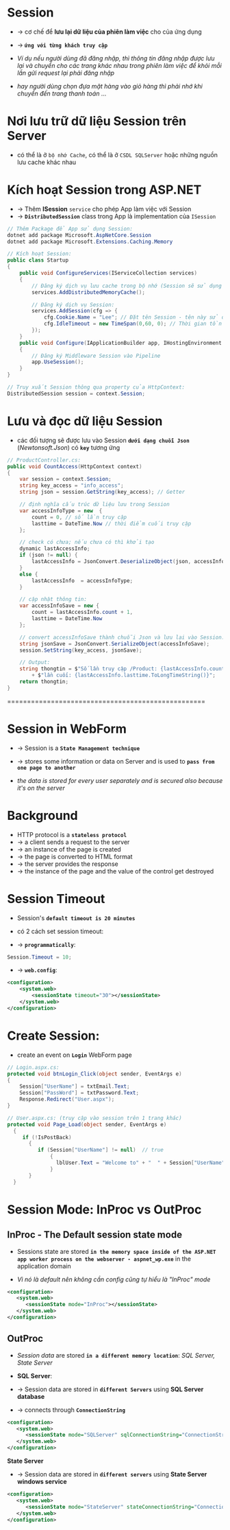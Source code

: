 
# Session
* -> cơ chế để **lưu lại dữ liệu của phiên làm việc** cho của ứng dụng 
* -> **`ứng với từng khách truy cập`**

* _Ví dụ nếu người dùng đã đăng nhập, thì thông tin đăng nhập được lưu lại và chuyển cho các trang khác nhau trong phiên làm việc để khỏi mỗi lần gửi request lại phải đăng nhập_
* _hay người dùng chọn đựa mặt hàng vào giỏ hàng thì phải nhớ khi chuyển đến trang thanh toán ..._

# Nơi lưu trữ dữ liệu Session trên Server
* có thể là ở `bộ nhớ Cache`, có thể là ở `CSDL SQLServer` hoặc những nguồn lưu cache khác nhau

# Kích hoạt Session trong ASP.NET
* -> Thêm **ISession** `service` cho phép App làm việc với Session
* -> **`DistributedSession`** class trong App là implementation của `ISession`

```cs - Lưu Session trong Memory
// Thêm Package để App sử dụng Session:
dotnet add package Microsoft.AspNetCore.Session
dotnet add package Microsoft.Extensions.Caching.Memory

// Kích hoạt Session:
public class Startup
{
    public void ConfigureServices(IServiceCollection services)
    {
        // Đăng ký dịch vụ lưu cache trong bộ nhớ (Session sẽ sử dụng nó) :
        services.AddDistributedMemoryCache(); 

        // Đăng ký dịch vụ Session:
        services.AddSession(cfg => {                    
            cfg.Cookie.Name = "Lee"; // Đặt tên Session - tên này sử dụng ở Browse (Cookie)
            cfg.IdleTimeout = new TimeSpan(0,60, 0); // Thời gian tồn tại của Session
        });
    }
    public void Configure(IApplicationBuilder app, IHostingEnvironment env)
    {
        // Đăng ký Middleware Session vào Pipeline
        app.UseSession();  
    }
}

// Truy xuất Session thông qua property của HttpContext:
DistributedSession session = context.Session;
```

# Lưu và đọc dữ liệu Session
* các đối tượng sẽ được lưu vào Session **`dưới dạng chuỗi Json`** (_Newtonsoft.Json_) có **`key`** tương ứng

```cs - lưu thông tin một khách truy cập vào trang /Product gồm dữ liệu là "số lần truy cập" và "thời điểm cuối truy cập"
// ProductController.cs:
public void CountAccess(HttpContext context) 
{
    var session = context.Session;
    string key_access = "info_access";
    string json = session.GetString(key_access); // Getter

    // định nghĩa cấu trúc dữ liệu lưu trong Session
    var accessInfoType = new  {
        count = 0, // số lần truy cập
        lasttime = DateTime.Now // thời điểm cuối truy cập
    };

    // check có chưa; nếu chưa có thì khởi tạo
    dynamic lastAccessInfo;
    if (json != null) { 
        lastAccessInfo = JsonConvert.DeserializeObject(json, accessInfoType.GetType());
    }
    else { 
        lastAccessInfo  = accessInfoType; 
    }

    // cập nhật thông tin:
    var accessInfoSave = new {
        count = lastAccessInfo.count + 1,
        lasttime = DateTime.Now
    }; 

    // convert accessInfoSave thành chuỗi Json và lưu lại vào Session:
    string jsonSave = JsonConvert.SerializeObject(accessInfoSave);
    session.SetString(key_access, jsonSave);

    // Output:
    string thongtin = $"Số lần truy cập /Product: {lastAccessInfo.count} 
        + $"lần cuối: {lastAccessInfo.lasttime.ToLongTimeString()}";
    return thongtin;
}
```

==================================================
# Session in WebForm
* -> Session is a **`State Management technique`**
* -> stores some information or data on Server and is used to **`pass from one page to another`**

* _the data is stored for every user separately and is secured also because it's on the server_

# Background
* HTTP protocol is a **`stateless protocol`**
* -> a client sends a request to the server
* -> an instance of the page is created
* -> the page is converted to HTML format
* -> the server provides the response
* -> the instance of the page and the value of the control get destroyed

# Session Timeout
* Session's **`default timeout is 20 minutes`**

* có 2 cách set session timeout:
* -> **`programmatically`**:
```cs
Session.Timeout = 10;  
```
* -> **`web.config`**:
```xml
<configuration>  
    <system.web>  
        <sessionState timeout="30"></sessionState>  
    </system.web>  
</configuration> 
```

# Create Session:
* create an event on **`Login`** WebForm page
```cs - nút "Login" trên form đăng nhập Email, Password
// Login.aspx.cs:
protected void btnLogin_Click(object sender, EventArgs e)  
{  
    Session["UserName"] = txtEmail.Text;  
    Session["PassWord"] = txtPassword.Text;  
    Response.Redirect("User.aspx");  
}

// User.aspx.cs: (truy cập vào session trên 1 trang khác)
protected void Page_Load(object sender, EventArgs e)  
  {  
     if (!IsPostBack)  
       {  
          if (Session["UserName"] != null)  // true 
              {  
                lblUser.Text = "Welcome to" + "  " + Session["UserName"].ToString();  
              }                  
       }  
  }  
```

# Session Mode: InProc vs OutProc

## InProc - The Default session state mode
* Sessions state are stored **`in the memory space inside of the ASP.NET app worker process on the webserver - aspnet_wp.exe`** in the application domain

* _Vì nó là default nên không cần config cũng tự hiểu là "InProc" mode_
```xml - web.config
<configuration>  
   <system.web>  
      <sessionState mode="InProc"></sessionState>  
   </system.web>  
</configuration>
```

## OutProc
* _Session data_ are stored **`in a different memory location`**: _SQL Server, State Server_

* **SQL Server**:
* -> Session data are stored in **`different Servers`** using **SQL Server database**
* -> connects through **`ConnectionString`**
```xml - web.config
<configuration>  
   <system.web>  
      <sessionState mode="SQLServer" sqlConnectionString="ConnectionString"></sessionState>  
   </system.web>  
</configuration>
```

**State Server**
* -> Session data are stored in **`different servers`** using **State Server windows service**
```xml - web.config
<configuration>  
   <system.web>  
      <sessionState mode="StateServer" stateConnectionString="ConnectionString"></sessionState>  
   </system.web>  
</configuration>
```